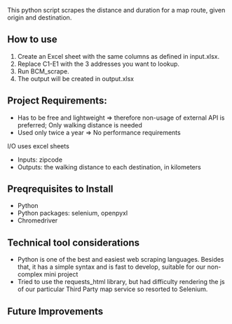 This python script scrapes the distance and duration for a map route, given origin and destination. 

## How to use
1. Create an Excel sheet with the same columns as defined in input.xlsx.
2. Replace C1-E1 with the 3 addresses you want to lookup.
3. Run BCM_scrape.
4. The output will be created in output.xlsx

## Project Requirements:
* Has to be free and lightweight => therefore non-usage of external API is preferred; Only walking distance is needed 
* Used only twice a year => No performance requirements

I/O uses excel sheets
- Inputs: zipcode 
- Outputs: the walking distance to each destination, in kilometers

## Preqrequisites to Install
- Python
- Python packages: selenium, openpyxl
- Chromedriver 

## Technical tool considerations
* Python is one of the best and easiest web scraping languages. Besides that, it has a simple syntax and is fast to develop, suitable for our non-complex mini project 
* Tried to use the requests_html library, but had difficulty rendering the js of our particular Third Party map service so resorted to Selenium. 

## Future Improvements
